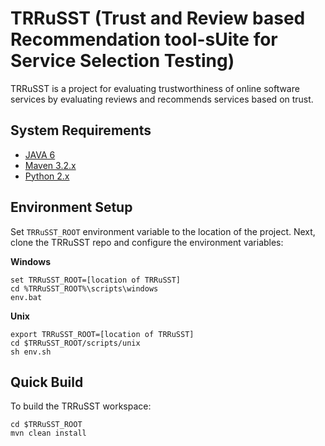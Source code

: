 TRRuSST (Trust and Review based Recommendation tool-sUite for Service Selection Testing)
========================================================================================

TRRuSST is a project for evaluating trustworthiness of online software services
by evaluating reviews and recommends services based on trust.

## System Requirements

* [JAVA 6](http://www.java.com/en/download/faq/java_6.xml)
* [Maven 3.2.x](http://maven.apache.org/download.cgi) 
* [Python 2.x](http://www.python.org/download/releases/2.7.2)


Environment Setup
-------------------

Set ```TRRuSST_ROOT``` environment variable to the location of the project. 
Next, clone the TRRuSST repo and configure the environment variables:

**Windows**

    set TRRuSST_ROOT=[location of TRRuSST]
    cd %TRRuSST_ROOT%\scripts\windows
	env.bat

**Unix**

    export TRRuSST_ROOT=[location of TRRuSST]
    cd $TRRuSST_ROOT/scripts/unix
	sh env.sh

Quick Build
----------------

To build the TRRuSST workspace: 

    cd $TRRuSST_ROOT
    mvn clean install

